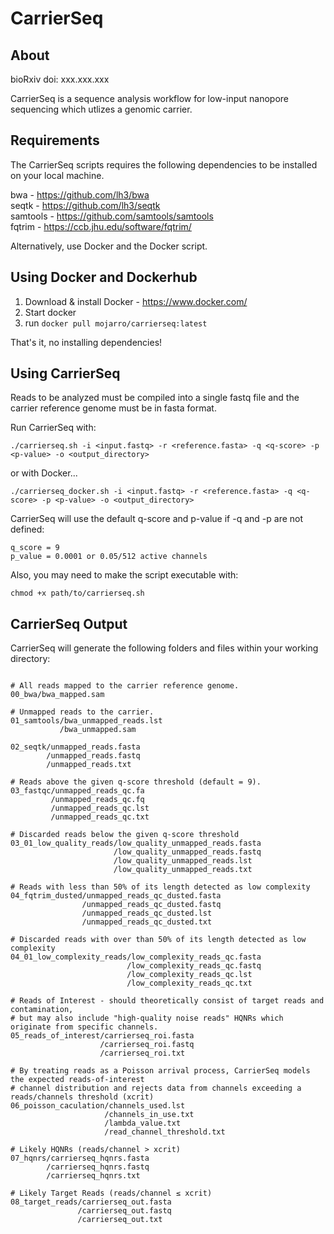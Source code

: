 # CarrierSeq

## About

bioRxiv doi: xxx.xxx.xxx

CarrierSeq is a sequence analysis workflow for low-input nanopore sequencing which utlizes a genomic carrier.

## Requirements

The CarrierSeq scripts requires the following dependencies to be installed on your local machine.

bwa - https://github.com/lh3/bwa</br>
seqtk - https://github.com/lh3/seqtk</br>
samtools - https://github.com/samtools/samtools</br>
fqtrim - https://ccb.jhu.edu/software/fqtrim/</br>

Alternatively, use Docker and the Docker script.

## Using Docker and Dockerhub

1. Download & install Docker - https://www.docker.com/
1. Start docker
2. run ```docker pull mojarro/carrierseq:latest```

That's it, no installing dependencies!

## Using CarrierSeq 

Reads to be analyzed must be compiled into a single fastq file and the carrier reference genome must be in fasta format.

Run CarrierSeq with:

```./carrierseq.sh -i <input.fastq> -r <reference.fasta> -q <q-score> -p <p-value> -o <output_directory>```

or with Docker...

```./carrierseq_docker.sh -i <input.fastq> -r <reference.fasta> -q <q-score> -p <p-value> -o <output_directory>```

CarrierSeq will use the default q-score and p-value if -q and -p are not defined:

```
q_score = 9
p_value = 0.0001 or 0.05/512 active channels
```

Also, you may need to make the script executable with:

```chmod +x path/to/carrierseq.sh```

## CarrierSeq Output 

CarrierSeq will generate the following folders and files within your working directory:

```

# All reads mapped to the carrier reference genome.
00_bwa/bwa_mapped.sam 

# Unmapped reads to the carrier.
01_samtools/bwa_unmapped_reads.lst 
           /bwa_unmapped.sam       

02_seqtk/unmapped_reads.fasta 
        /unmapped_reads.fastq 
        /unmapped_reads.txt   
        
# Reads above the given q-score threshold (default = 9).
03_fastqc/unmapped_reads_qc.fa  
         /unmapped_reads_qc.fq  
         /unmapped_reads_qc.lst 
         /unmapped_reads_qc.txt 

# Discarded reads below the given q-score threshold
03_01_low_quality_reads/low_quality_unmapped_reads.fasta 
                       /low_quality_unmapped_reads.fastq 
                       /low_quality_unmapped_reads.lst   
                       /low_quality_unmapped_reads.txt   
                       
# Reads with less than 50% of its length detected as low complexity
04_fqtrim_dusted/unmapped_reads_qc_dusted.fasta 
                /unmapped_reads_qc_dusted.fastq
                /unmapped_reads_qc_dusted.lst 
                /unmapped_reads_qc_dusted.txt
                
# Discarded reads with over than 50% of its length detected as low complexity               
04_01_low_complexity_reads/low_complexity_reads_qc.fasta 
                          /low_complexity_reads_qc.fastq 
                          /low_complexity_reads_qc.lst   
                          /low_complexity_reads_qc.txt   

# Reads of Interest - should theoretically consist of target reads and contamination,
# but may also include "high-quality noise reads" HQNRs which originate from specific channels.
05_reads_of_interest/carrierseq_roi.fasta
                    /carrierseq_roi.fastq
                    /carrierseq_roi.txt

# By treating reads as a Poisson arrival process, CarrierSeq models the expected reads-of-interest 
# channel distribution and rejects data from channels exceeding a reads/channels threshold (xcrit)
06_poisson_caculation/channels_used.lst
                     /channels_in_use.txt
                     /lambda_value.txt
                     /read_channel_threshold.txt
                     
# Likely HQNRs (reads/channel > xcrit) 
07_hqnrs/carrierseq_hqnrs.fasta
        /carrierseq_hqnrs.fastq
        /carrierseq_hqnrs.txt
        
# Likely Target Reads (reads/channel ≤ xcrit)
08_target_reads/carrierseq_out.fasta
               /carrierseq_out.fastq
               /carrierseq_out.txt
```
